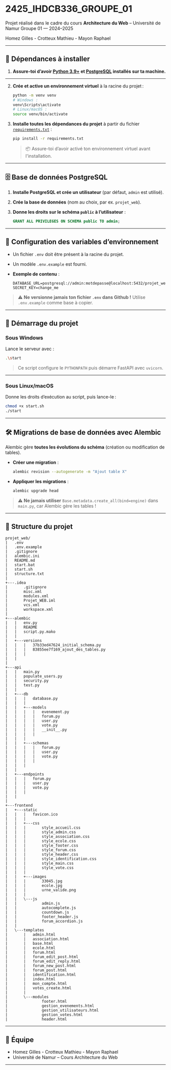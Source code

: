 # 2425\_IHDCB336\_GROUPE\_01

Projet réalisé dans le cadre du cours **Architecture du Web** – Université de Namur
Groupe 01 — 2024–2025

Homez Gilles  - Crotteux Mathieu - Mayon Raphael




---

## 🧩 Dépendances à installer

1. **Assure-toi d’avoir [Python 3.9+](https://www.python.org/downloads/) et [PostgreSQL](https://www.postgresql.org/download/) installés sur ta machine.**

---


2. **Crée et active un environnement virtuel** à la racine du projet :

   ```bash
   python -m venv venv
   # Windows :
   venv\Scripts\activate
   # Linux/macOS :
   source venv/bin/activate
   ```

3. **Installe toutes les dépendances du projet** à partir du fichier [`requirements.txt`](./requirements.txt) :

   ```bash
   pip install -r requirements.txt
   ```

   > 📦 Assure-toi d’avoir activé ton environnement virtuel avant l'installation.

---

## 🗄️ Base de données PostgreSQL

1. **Installe PostgreSQL et crée un utilisateur** (par défaut, `admin` est utilisé).
2. **Crée la base de données** (nom au choix, par ex. `projet_web`).
3. **Donne les droits sur le schéma `public` à l’utilisateur** :

   ```sql
   GRANT ALL PRIVILEGES ON SCHEMA public TO admin;
   ```

---

## 🔐 Configuration des variables d’environnement

* Un fichier `.env` doit être présent à la racine du projet.
* Un modèle `.env.example` est fourni.
* **Exemple de contenu** :

  ```
  DATABASE_URL=postgresql://admin:motdepasse@localhost:5432/projet_web
  SECRET_KEY=change_me
  ```

> ⚠️ **Ne versionne jamais ton fichier `.env` dans Github !** Utilise `.env.example` comme base à copier.

---

## 🚀 Démarrage du projet

### Sous **Windows**

Lance le serveur avec :

```bash
.\start
```

> Ce script configure le `PYTHONPATH` puis démarre FastAPI avec `uvicorn`.

---

### Sous **Linux/macOS**

Donne les droits d’exécution au script, puis lance-le :

```bash
chmod +x start.sh
./start
```

---

## 🛠️ Migrations de base de données avec Alembic

Alembic gère **toutes les évolutions du schéma** (création ou modification de tables).

* **Créer une migration** :

  ```bash
  alembic revision --autogenerate -m "Ajout table X"
  ```
* **Appliquer les migrations** :

  ```bash
  alembic upgrade head
  ```

> ⚠️ **Ne jamais utiliser** `Base.metadata.create_all(bind=engine)` dans `main.py`, car Alembic gère les tables !

---

## 📁 Structure du projet

```
projet_web/
|   .env
|   .env.example
|   .gitignore
|   alembic.ini
|   README.md
|   start.bat
|   start.sh
|   structure.txt
|   
+---.idea
|       .gitignore
|       misc.xml
|       modules.xml
|       Projet_WEB.iml
|       vcs.xml
|       workspace.xml
|       
+---alembic
|   |   env.py
|   |   README
|   |   script.py.mako
|   |   
|   +---versions
|   |   |   37b33ed47624_initial_schema.py
|   |   |   83855ee7f169_ajout_des_tables.py
|   |   |   
|   |          
|           
+---api
|   |   main.py
|   |   populate_users.py
|   |   security.py
|   |   test.py
|   |   
|   +---db
|   |   |   database.py
|   |   |   
|   |   +---models
|   |   |   |   evenement.py
|   |   |   |   forum.py
|   |   |   |   user.py
|   |   |   |   vote.py
|   |   |   |   __init__.py
|   |   |   |   
|   |   |           
|   |   +---schemas
|   |   |   |   forum.py
|   |   |   |   user.py
|   |   |   |   vote.py
|   |   |   |
|   |   |
|   |           
|   +---endpoints
|   |   |   forum.py
|   |   |   user.py
|   |   |   vote.py
|   |   |
|   |
|           
+---frontend
|   +---static
|   |   |   favicon.ico
|   |   |   
|   |   +---css
|   |   |       style_accueil.css
|   |   |       style_admin.css
|   |   |       style_association.css
|   |   |       style_ecole.css
|   |   |       style_footer.css
|   |   |       style_forum.css
|   |   |       style_header.css
|   |   |       style_identification.css
|   |   |       style_main.css
|   |   |       style_vote.css
|   |   |       
|   |   +---images
|   |   |       33045.jpg
|   |   |       ecole.jpg
|   |   |       urne_valide.png
|   |   |       
|   |   \---js
|   |           admin.js
|   |           autocomplete.js
|   |           countdown.js
|   |           footer_header.js
|   |           forum_accordion.js
|   |           
|   \---templates
|       |   admin.html
|       |   association.html
|       |   base.html
|       |   ecole.html
|       |   forum.html
|       |   forum_edit_post.html
|       |   forum_edit_reply.html
|       |   forum_new_post.html
|       |   forum_post.html
|       |   identification.html
|       |   index.html
|       |   mon_compte.html
|       |   votes_create.html
|       |   
|       \---modules
|               footer.html
|               gestion_evenements.html
|               gestion_utilisateurs.html
|               gestion_votes.html
|               header.html
```

---

## 👥 Équipe

* Homez Gilles  - Crotteux Mathieu - Mayon Raphael
* Université de Namur – Cours Architecture du Web

---
